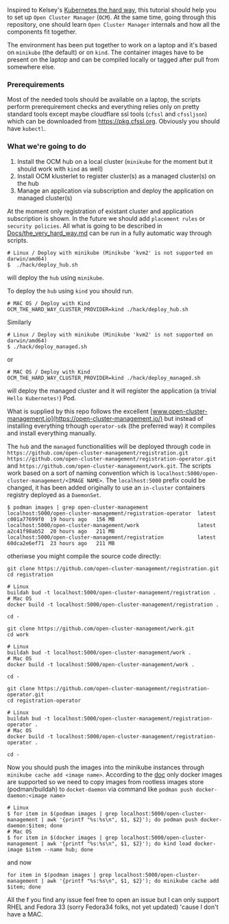 Inspired to Kelsey's [Kubernetes the hard way](https://github.com/kelseyhightower/kubernetes-the-hard-way), this tutorial should help you to set up `Open Cluster Manager` (`OCM`). At the same time, going through this repository, one should learn `Open Cluster Manager`  internals and how all the components fit together.

The environment has been put together to work on a laptop and it's based on `minikube` (the default) or on `kind`. The container images have to be present on the laptop and can be compiled locally or tagged after pull from somewhere else.

### Prerequirements

Most of the needed tools should be available on a laptop, the scripts perform prerequirement checks and everything relies only on pretty standard tools except maybe cloudflare ssl tools (`cfssl` and `cfssljson`) which can be downloaded from  https://pkg.cfssl.org. Obviously you should have `kubectl`.


### What we're going to do

1. Install the OCM hub on a local cluster (`minikube` for the moment but it should work with `kind` as well) 
2. Install OCM klusterlet to register cluster(s) as a managed cluster(s) on the hub
3. Manage an application via subscription and deploy the application on managed cluster(s)

At the moment only registration of existant cluster and application subscription is shown. In the future we should add `placement rules` or `security policies`.
All what is going to be described in [Docs/the_very_hard_way.md](./Docs/the_very_hard_way.md) can be run in a fully automatic way through scripts.


```shell
# Linux / Deploy with minikube (Minikube 'kvm2' is not supported on darwin/amd64)
$  ./hack/deploy_hub.sh
```

will deploy the `hub` using `minikube`.

To deploy the `hub` using `kind` you should run. 

```shell
# MAC OS / Deploy with Kind
OCM_THE_HARD_WAY_CLUSTER_PROVIDER=kind ./hack/deploy_hub.sh
```

Similarly

```shell
# Linux / Deploy with minikube (Minikube 'kvm2' is not supported on darwin/amd64)
$ ./hack/deploy_managed.sh
```

or 

```shell
# MAC OS / Deploy with Kind
OCM_THE_HARD_WAY_CLUSTER_PROVIDER=kind ./hack/deploy_managed.sh
```


will deploy the managed cluster and it will register the application (a trivial `Hello Kubernetes!`) Pod.


What is supplied by this repo follows the excellent [www.open-cluster-management.io](https://open-cluster-management.io/) but instead of installing everything trhough `operator-sdk` (the preferred way) it compiles and install everything manually.

The `hub` and the `managed` functionalities will be deployed through code in `https://github.com/open-cluster-management/registration.git` `https://github.com/open-cluster-management/registration-operator.git` and `https://github.com/open-cluster-management/work.git`. The scripts work based on a sort of naming convention which is `localhost:5000/open-cluster-management/<IMAGE NAME>`. The `localhost:5000` prefix could be changed, it has been added originally to use an `in-cluster` containers registry deployed as a `DaemonSet`.


```shell
$ podman images | grep open-cluster-management
localhost:5000/open-cluster-management/registration-operator  latest       c001a77699f0  19 hours ago   156 MB
localhost:5000/open-cluster-management/work                   latest       a2c41f98ab52  20 hours ago   211 MB
localhost:5000/open-cluster-management/registration           latest       60dca2e6ef71  23 hours ago   211 MB
```

otheriwse you might compile the source code directly:


```shell
git clone https://github.com/open-cluster-management/registration.git
cd registration

# Linux
buildah bud -t localhost:5000/open-cluster-management/registration .
# Mac OS
docker build -t localhost:5000/open-cluster-management/registration .

cd -
```

```shelll
git clone https://github.com/open-cluster-management/work.git
cd work

# Linux
buildah bud -t localhost:5000/open-cluster-management/work .
# Mac OS
docker build -t localhost:5000/open-cluster-management/work .

cd -
```


```shell
git clone https://github.com/open-cluster-management/registration-operator.git
cd registration-operator

# Linux
buildah bud -t localhost:5000/open-cluster-management/registration-operator .
# Mac OS
docker build -t localhost:5000/open-cluster-management/registration-operator .

cd -
```

Now you should push the images into the minikube instances through `minikube cache add <image name>`. According to the [doc](https://minikube.sigs.k8s.io/docs/handbook/pushing/#2-push-images-using-cache-command)  only docker images are supported so we need to copy images from rootless images store (podman/buildah) to `docket-daemon` via command like `podman push docker-daemon:<image name>`

```shell
# Linux
$ for item in $(podman images | grep localhost:5000/open-cluster-management | awk '{printf "%s:%s\n", $1, $2}'); do podman push docker-daemon:$item; done
# Mac OS
$ for item in $(docker images | grep localhost:5000/open-cluster-management | awk '{printf "%s:%s\n", $1, $2}'); do kind load docker-image $item --name hub; done
```
and now

```shell
for item in $(podman images | grep localhost:5000/open-cluster-management | awk '{printf "%s:%s\n", $1, $2}'); do minikube cache add $item; done 
```



All the f you find any issue feel free to open an issue but I can only support RHEL and Fedora 33 (sorry Fedora34 folks, not yet updated) 'cause I don't have a MAC.